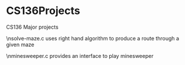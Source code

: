 # CS136Projects
CS136 Major projects

\nsolve-maze.c uses right hand algorithm to produce a route through a given maze

\nminesweeper.c provides an interface to play minesweeper
